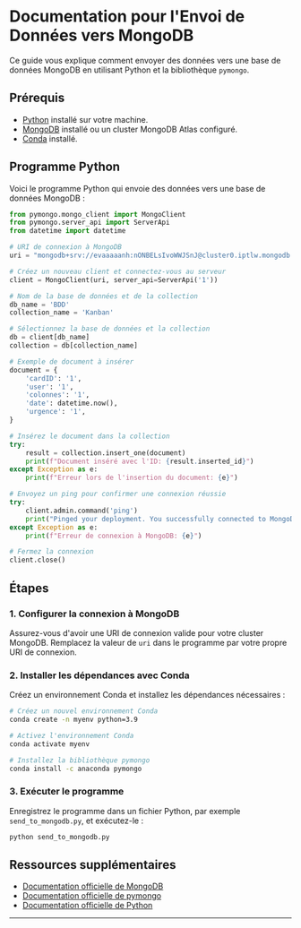 # Documentation pour l'Envoi de Données vers MongoDB

Ce guide vous explique comment envoyer des données vers une base de données MongoDB en utilisant Python et la bibliothèque `pymongo`.

## Prérequis

- [Python](https://www.python.org/downloads/) installé sur votre machine.
- [MongoDB](https://www.mongodb.com/try/download/community) installé ou un cluster MongoDB Atlas configuré.
- [Conda](https://docs.conda.io/en/latest/miniconda.html) installé.

## Programme Python

Voici le programme Python qui envoie des données vers une base de données MongoDB :

```python
from pymongo.mongo_client import MongoClient
from pymongo.server_api import ServerApi
from datetime import datetime

# URI de connexion à MongoDB
uri = "mongodb+srv://evaaaaanh:nONBELsIvoWWJSnJ@cluster0.iptlw.mongodb.net/?retryWrites=true&w=majority&appName=Cluster0"

# Créez un nouveau client et connectez-vous au serveur
client = MongoClient(uri, server_api=ServerApi('1'))

# Nom de la base de données et de la collection
db_name = 'BDD'
collection_name = 'Kanban'

# Sélectionnez la base de données et la collection
db = client[db_name]
collection = db[collection_name]

# Exemple de document à insérer
document = {
    'cardID': '1',
    'user': '1',
    'colonnes': '1',
    'date': datetime.now(),
    'urgence': '1',
}

# Insérez le document dans la collection
try:
    result = collection.insert_one(document)
    print(f"Document inséré avec l'ID: {result.inserted_id}")
except Exception as e:
    print(f"Erreur lors de l'insertion du document: {e}")

# Envoyez un ping pour confirmer une connexion réussie
try:
    client.admin.command('ping')
    print("Pinged your deployment. You successfully connected to MongoDB!")
except Exception as e:
    print(f"Erreur de connexion à MongoDB: {e}")

# Fermez la connexion
client.close()
```
## Étapes

### 1. Configurer la connexion à MongoDB

Assurez-vous d'avoir une URI de connexion valide pour votre cluster MongoDB. Remplacez la valeur de `uri` dans le programme par votre propre URI de connexion.

### 2. Installer les dépendances avec Conda

Créez un environnement Conda et installez les dépendances nécessaires :

```sh
# Créez un nouvel environnement Conda
conda create -n myenv python=3.9

# Activez l'environnement Conda
conda activate myenv

# Installez la bibliothèque pymongo
conda install -c anaconda pymongo
```

### 3. Exécuter le programme

Enregistrez le programme dans un fichier Python, par exemple `send_to_mongodb.py`, et exécutez-le :

```sh
python send_to_mongodb.py
```

## Ressources supplémentaires

- [Documentation officielle de MongoDB](https://docs.mongodb.com/)
- [Documentation officielle de pymongo](https://pymongo.readthedocs.io/en/stable/)
- [Documentation officielle de Python](https://docs.python.org/3/)

---
